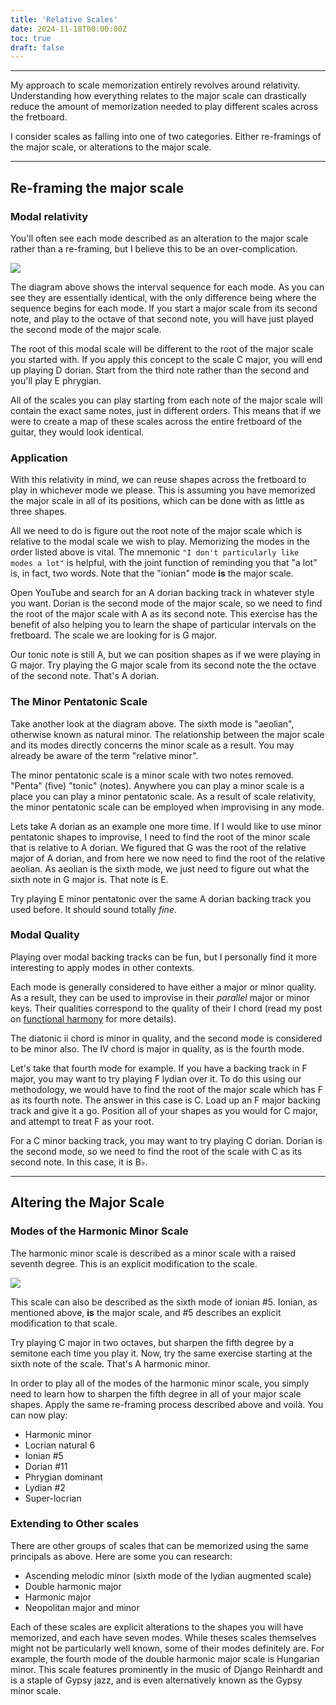 ```yaml
---
title: 'Relative Scales'
date: 2024-11-18T00:00:00Z
toc: true
draft: false
---
```


---
My approach to scale memorization entirely revolves around relativity. Understanding how everything relates to the 
major scale can drastically reduce the amount of memorization needed to play different scales across the fretboard. 

I consider scales as falling into one of two categories. Either re-framings of the major scale, or alterations to the
major scale. 

---

## Re-framing the major scale 

### Modal relativity
You'll often see each mode described as an alteration to the major scale rather than a re-framing, but I believe this to 
be an over-complication. 

![](/img/mode-relationships.png)

The diagram above shows the interval sequence for each mode. As you can see they are essentially identical, with the only 
difference being where the sequence begins for each mode. If you start a major scale from its second note, and play to the 
octave of that second note, you will have just played the second mode of the major scale. 

The root of this modal scale will be different to the root of the major scale you started with. If you apply this concept 
to the scale C major, you will end up playing D dorian. Start from the third note rather than the second and you'll play E phrygian. 

All of the scales you can play starting from each note of the major scale will contain the exact same notes, just in different 
orders. This means that if we were to create a map of these scales across the entire fretboard of the guitar, they would look 
identical. 

### Application 
With this relativity in mind, we can reuse shapes across the fretboard to play in whichever mode we please. This is assuming you have 
memorized the major scale in all of its positions, which can be done with as little as three shapes. 
<!-- Put diagrams of the three major scale patterns here -->
All we need to do is figure out the root note of the major scale which is relative to the modal scale we wish to play. Memorizing the 
modes in the order listed above is vital. The mnemonic ``"I don't particularly like modes a lot"`` is helpful, with the joint function of 
reminding you that "a lot" is, in fact, two words. Note that the "ionian" mode **is** the major scale. 

Open YouTube and search for an A dorian backing track in whatever style you want. Dorian is the second mode of the major scale, so we
need to find the root of the major scale with A as its second note. This exercise has the benefit of also helping you to learn the shape
of particular intervals on the fretboard. The scale we are looking for is G major. 

Our tonic note is still A, but we can position shapes as if we were playing in G major. Try playing the G major scale from its second note
the the octave of the second note. That's A dorian. 

### The Minor Pentatonic Scale
Take another look at the diagram above. The sixth mode is "aeolian", otherwise known as natural minor. The relationship between the major 
scale and its modes directly concerns the minor scale as a result. You may already be aware of the term "relative minor". 

The minor pentatonic scale is a minor scale with two notes removed. "Penta" (five) "tonic" (notes). Anywhere you can play a minor scale is 
a place you can play a minor pentatonic scale. As a result of scale relativity, the minor pentatonic scale can be employed when improvising 
in any mode.

Lets take A dorian as an example one more time. If I would like to use minor pentatonic shapes to improvise, I need to find the root of the 
minor scale that is relative to A dorian. We figured that G was the root of the relative major of A dorian, and from here we now need to find 
the root of the relative aeolian. As aeolian is the sixth mode, we just need to figure out what the sixth note in G major is. That note is E. 

Try playing E minor pentatonic over the same A dorian backing track you used before. It should sound totally _fine_. 

### Modal Quality
Playing over modal backing tracks can be fun, but I personally find it more interesting to apply modes in other contexts. 

Each mode is generally considered to have either a major or minor quality. As a result, they can be used to improvise in their _parallel_ 
major or minor keys. Their qualities correspond to the quality of their I chord (read my post on [functional harmony](/posts/functional-harmony)
for more details). 

The diatonic ii chord is minor in quality, and the second mode is considered to be minor also. The IV chord is major in quality, as is the 
fourth mode. 

Let's take that fourth mode for example. If you have a backing track in F major, you may want to try playing F lydian over it. To do this 
using our methodology, we would have to find the root of the major scale which has F as its fourth note. The answer in this case is C. Load 
up an F major backing track and give it a go. Position all of your shapes as you would for C major, and attempt to treat F as your root.

For a C minor backing track, you may want to try playing C dorian. Dorian is the second mode, so we need to find the root of the scale with C 
as its second note. In this case, it is B♭. 

---

## Altering the Major Scale 

### Modes of the Harmonic Minor Scale
The harmonic minor scale is described as a minor scale with a raised seventh degree. This is an explicit modification to the scale.

![](/img/a-harmonic-minor.png)

This scale can also be described as the sixth mode of ionian #5. Ionian, as mentioned above, **is** the major scale, and #5 describes 
an explicit modification to that scale. 

Try playing C major in two octaves, but sharpen the fifth degree by a semitone each time you play it. Now, try the same exercise 
starting at the sixth note of the scale. That's A harmonic minor. 

In order to play all of the modes of the harmonic minor scale, you simply need to learn how to sharpen the fifth degree in all of your 
major scale shapes. Apply the same re-framing process described above and voilà. You can now play:
- Harmonic minor
- Locrian natural 6
- Ionian #5
- Dorian #11
- Phrygian dominant
- Lydian #2
- Super-locrian 

### Extending to Other scales
There are other groups of scales that can be memorized using the same principals as above. Here are some you can research:
- Ascending melodic minor (sixth mode of the lydian augmented scale) 
- Double harmonic major 
- Harmonic major 
- Neopolitan major and minor 

<!-- 
    Go through all of theses scales and their modes and figure out which mode modifies the major scale the least. Consider 
    that scale to be the first mode. This will enable people to learn all of these modes without having to consider so many 
    modifications. 
-->

Each of these scales are explicit alterations to the shapes you will have memorized, and each have seven modes. While theses scales
themselves might not be particularly well known, some of their modes definitely are. For example, the fourth mode of the double 
harmonic major scale is Hungarian minor. This scale features prominently in the music of Django Reinhardt and is a staple of Gypsy jazz, 
and is even alternatively known as the Gypsy minor scale. 
